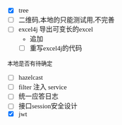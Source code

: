 <span  style="font-family: Simsun,serif; font-size: 15px; ">

- [x] tree
- [ ] 二维码,本地的只能测试用,不完善
- [ ] excel4j 导出可变长的excel
    - 追加
    - [ ] 重写excel4j的代码

~~~
本地是否有待确定
~~~

- [ ] hazelcast
- [ ] filter 注入 service
- [ ] 统一应答日志
- [ ] 接口session安全设计
- [x] jwt

</span>